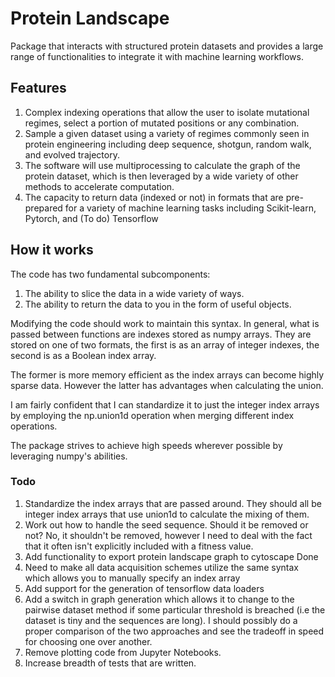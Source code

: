 # Protein Landscape

Package that interacts with structured protein datasets and provides a large
range of functionalities to integrate it with machine learning workflows.

## Features

1. Complex indexing operations that allow the user to isolate mutational regimes, select a portion of mutated positions or any combination.
2. Sample a given dataset using a variety of regimes commonly seen in protein engineering including deep sequence, shotgun, random walk, and evolved trajectory.
3. The software will use multiprocessing to calculate the graph of the protein dataset, which is then leveraged by a wide
variety of other methods to accelerate computation.
4. The capacity to return data (indexed or not) in formats that are pre-prepared for a variety of machine learning tasks including Scikit-learn, Pytorch, and (To do) Tensorflow

## How it works

The code has two fundamental subcomponents:
1.   The ability to slice the data in a wide variety of ways.
2.   The ability to return the data to you in the form of useful objects.

Modifying the code should work to maintain this syntax. In general, what is passed between
functions are indexes stored as numpy arrays. They are stored on one of two formats,
the first is as an array of integer indexes, the second is as a Boolean index array.

The former is more memory efficient as the index arrays can become highly sparse data. However
the latter has advantages when calculating the union.

I am fairly confident that I can standardize it to just the integer index arrays by employing
the np.union1d operation when merging different index operations.

The package strives to achieve high speeds wherever possible by leveraging numpy's abilities.

### Todo

1. Standardize the index arrays that are passed around. They should all be integer index arrays that use union1d to calculate the mixing of them.
2. Work out how to handle the seed sequence. Should it be removed or not?
    No, it shouldn't be removed, however I need to deal with the fact that it often isn't explicitly included with a fitness value.
3. Add functionality to export protein landscape graph to cytoscape
    Done
4. Need to make all data acquisition schemes utilize the same syntax which allows you to manually specify an index array
5. Add support for the generation of tensorflow data loaders
6. Add a switch in graph generation which allows it to change to the pairwise dataset method if some particular threshold
is breached (i.e the dataset is tiny and the sequences are long). I should possibly do a proper comparison of the two approaches
and see the tradeoff in speed for choosing one over another.
7. Remove plotting code from Jupyter Notebooks.
8. Increase breadth of tests that are written.
